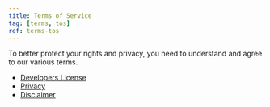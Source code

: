 ```yaml
---
title: Terms of Service
tag: [terms, tos]
ref: terms-tos
---
```


To better protect your rights and privacy, you need to understand and agree to our various terms.

- [Developers License](https://www.qweather.com/en/terms/developers-eula)
- [Privacy](https://www.qweather.com/en/terms/privacy)
- [Disclaimer](https://www.qweather.com/en/terms/disclaimer)